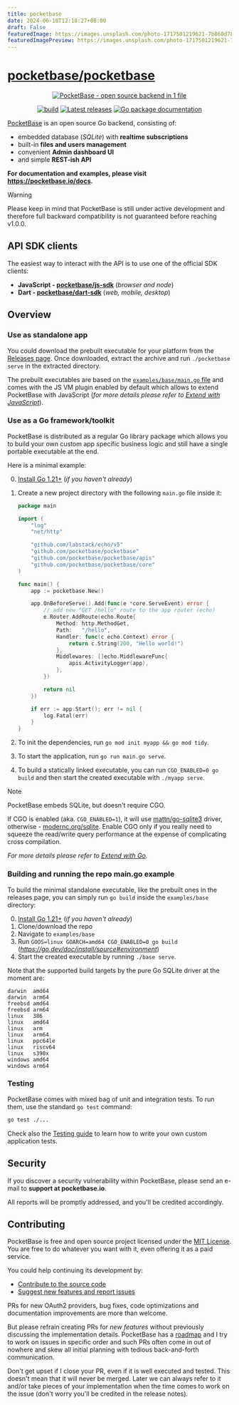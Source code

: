 ```yaml
---
title: pocketbase
date: 2024-06-18T12:18:27+08:00
draft: False
featuredImage: https://images.unsplash.com/photo-1717501219621-7b860d789a2e?ixid=M3w0NjAwMjJ8MHwxfHJhbmRvbXx8fHx8fHx8fDE3MTg2ODQxOTl8&ixlib=rb-4.0.3
featuredImagePreview: https://images.unsplash.com/photo-1717501219621-7b860d789a2e?ixid=M3w0NjAwMjJ8MHwxfHJhbmRvbXx8fHx8fHx8fDE3MTg2ODQxOTl8&ixlib=rb-4.0.3
---
```


# [pocketbase/pocketbase](https://github.com/pocketbase/pocketbase)

<p align="center">
    <a href="https://pocketbase.io" target="_blank" rel="noopener">
        <img src="https://i.imgur.com/5qimnm5.png" alt="PocketBase - open source backend in 1 file" />
    </a>
</p>

<p align="center">
    <a href="https://github.com/pocketbase/pocketbase/actions/workflows/release.yaml" target="_blank" rel="noopener"><img src="https://github.com/pocketbase/pocketbase/actions/workflows/release.yaml/badge.svg" alt="build" /></a>
    <a href="https://github.com/pocketbase/pocketbase/releases" target="_blank" rel="noopener"><img src="https://img.shields.io/github/release/pocketbase/pocketbase.svg" alt="Latest releases" /></a>
    <a href="https://pkg.go.dev/github.com/pocketbase/pocketbase" target="_blank" rel="noopener"><img src="https://godoc.org/github.com/pocketbase/pocketbase?status.svg" alt="Go package documentation" /></a>
</p>

[PocketBase](https://pocketbase.io) is an open source Go backend, consisting of:

- embedded database (_SQLite_) with **realtime subscriptions**
- built-in **files and users management**
- convenient **Admin dashboard UI**
- and simple **REST-ish API**

**For documentation and examples, please visit https://pocketbase.io/docs.**

> [!WARNING]
> Please keep in mind that PocketBase is still under active development
> and therefore full backward compatibility is not guaranteed before reaching v1.0.0.

## API SDK clients

The easiest way to interact with the API is to use one of the official SDK clients:

- **JavaScript - [pocketbase/js-sdk](https://github.com/pocketbase/js-sdk)** (_browser and node_)
- **Dart - [pocketbase/dart-sdk](https://github.com/pocketbase/dart-sdk)** (_web, mobile, desktop_)

## Overview

### Use as standalone app

You could download the prebuilt executable for your platform from the [Releases page](https://github.com/pocketbase/pocketbase/releases).
Once downloaded, extract the archive and run `./pocketbase serve` in the extracted directory.

The prebuilt executables are based on the [`examples/base/main.go` file](https://github.com/pocketbase/pocketbase/blob/master/examples/base/main.go) and comes with the JS VM plugin enabled by default which allows to extend PocketBase with JavaScript (_for more details please refer to [Extend with JavaScript](https://pocketbase.io/docs/js-overview/)_).

### Use as a Go framework/toolkit

PocketBase is distributed as a regular Go library package which allows you to build
your own custom app specific business logic and still have a single portable executable at the end.

Here is a minimal example:

0. [Install Go 1.21+](https://go.dev/doc/install) (_if you haven't already_)

1. Create a new project directory with the following `main.go` file inside it:
    ```go
    package main

    import (
        "log"
        "net/http"

        "github.com/labstack/echo/v5"
        "github.com/pocketbase/pocketbase"
        "github.com/pocketbase/pocketbase/apis"
        "github.com/pocketbase/pocketbase/core"
    )

    func main() {
        app := pocketbase.New()

        app.OnBeforeServe().Add(func(e *core.ServeEvent) error {
            // add new "GET /hello" route to the app router (echo)
            e.Router.AddRoute(echo.Route{
                Method: http.MethodGet,
                Path:   "/hello",
                Handler: func(c echo.Context) error {
                    return c.String(200, "Hello world!")
                },
                Middlewares: []echo.MiddlewareFunc{
                    apis.ActivityLogger(app),
                },
            })

            return nil
        })

        if err := app.Start(); err != nil {
            log.Fatal(err)
        }
    }
    ```

2. To init the dependencies, run `go mod init myapp && go mod tidy`.

3. To start the application, run `go run main.go serve`.

4. To build a statically linked executable, you can run `CGO_ENABLED=0 go build` and then start the created executable with `./myapp serve`.

> [!NOTE]
> PocketBase embeds SQLite, but doesn't require CGO.
>
> If CGO is enabled (aka. `CGO_ENABLED=1`), it will use [mattn/go-sqlite3](https://pkg.go.dev/github.com/mattn/go-sqlite3) driver, otherwise - [modernc.org/sqlite](https://pkg.go.dev/modernc.org/sqlite).
> Enable CGO only if you really need to squeeze the read/write query performance at the expense of complicating cross compilation.

_For more details please refer to [Extend with Go](https://pocketbase.io/docs/go-overview/)._

### Building and running the repo main.go example

To build the minimal standalone executable, like the prebuilt ones in the releases page, you can simply run `go build` inside the `examples/base` directory:

0. [Install Go 1.21+](https://go.dev/doc/install) (_if you haven't already_)
1. Clone/download the repo
2. Navigate to `examples/base`
3. Run `GOOS=linux GOARCH=amd64 CGO_ENABLED=0 go build`
   (_https://go.dev/doc/install/source#environment_)
4. Start the created executable by running `./base serve`.

Note that the supported build targets by the pure Go SQLite driver at the moment are:

```
darwin  amd64
darwin  arm64
freebsd amd64
freebsd arm64
linux   386
linux   amd64
linux   arm
linux   arm64
linux   ppc64le
linux   riscv64
linux   s390x
windows amd64
windows arm64
```

### Testing

PocketBase comes with mixed bag of unit and integration tests.
To run them, use the standard `go test` command:

```sh
go test ./...
```

Check also the [Testing guide](http://pocketbase.io/docs/testing) to learn how to write your own custom application tests.

## Security

If you discover a security vulnerability within PocketBase, please send an e-mail to **support at pocketbase.io**.

All reports will be promptly addressed, and you'll be credited accordingly.

## Contributing

PocketBase is free and open source project licensed under the [MIT License](LICENSE.md).
You are free to do whatever you want with it, even offering it as a paid service.

You could help continuing its development by:

- [Contribute to the source code](CONTRIBUTING.md)
- [Suggest new features and report issues](https://github.com/pocketbase/pocketbase/issues)

PRs for new OAuth2 providers, bug fixes, code optimizations and documentation improvements are more than welcome.

But please refrain creating PRs for _new features_ without previously discussing the implementation details.
PocketBase has a [roadmap](https://github.com/orgs/pocketbase/projects/2) and I try to work on issues in specific order and such PRs often come in out of nowhere and skew all initial planning with tedious back-and-forth communication.

Don't get upset if I close your PR, even if it is well executed and tested. This doesn't mean that it will never be merged.
Later we can always refer to it and/or take pieces of your implementation when the time comes to work on the issue (don't worry you'll be credited in the release notes).
